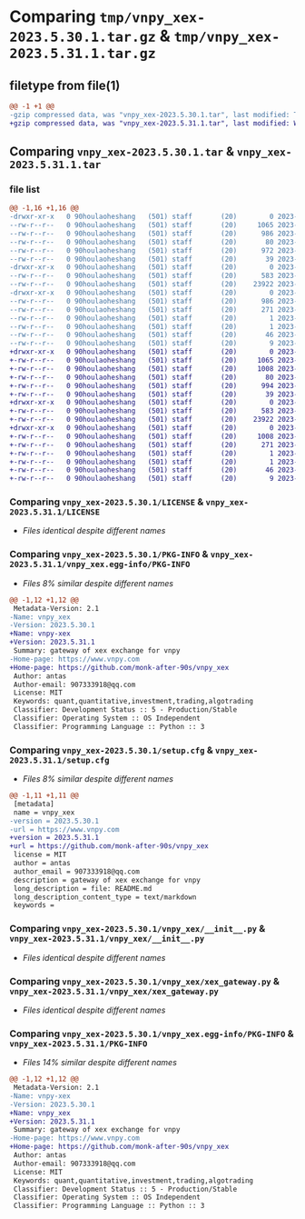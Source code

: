 # Comparing `tmp/vnpy_xex-2023.5.30.1.tar.gz` & `tmp/vnpy_xex-2023.5.31.1.tar.gz`

## filetype from file(1)

```diff
@@ -1 +1 @@
-gzip compressed data, was "vnpy_xex-2023.5.30.1.tar", last modified: Tue May 30 10:26:27 2023, max compression
+gzip compressed data, was "vnpy_xex-2023.5.31.1.tar", last modified: Wed May 31 01:36:22 2023, max compression
```

## Comparing `vnpy_xex-2023.5.30.1.tar` & `vnpy_xex-2023.5.31.1.tar`

### file list

```diff
@@ -1,16 +1,16 @@
-drwxr-xr-x   0 90houlaoheshang   (501) staff       (20)        0 2023-05-30 10:26:27.851005 vnpy_xex-2023.5.30.1/
--rw-r--r--   0 90houlaoheshang   (501) staff       (20)     1065 2023-05-26 07:16:27.000000 vnpy_xex-2023.5.30.1/LICENSE
--rw-r--r--   0 90houlaoheshang   (501) staff       (20)      986 2023-05-30 10:26:27.851134 vnpy_xex-2023.5.30.1/PKG-INFO
--rw-r--r--   0 90houlaoheshang   (501) staff       (20)       80 2023-05-30 10:14:13.000000 vnpy_xex-2023.5.30.1/README.md
--rw-r--r--   0 90houlaoheshang   (501) staff       (20)      972 2023-05-30 10:26:27.851803 vnpy_xex-2023.5.30.1/setup.cfg
--rw-r--r--   0 90houlaoheshang   (501) staff       (20)       39 2023-05-26 07:26:45.000000 vnpy_xex-2023.5.30.1/setup.py
-drwxr-xr-x   0 90houlaoheshang   (501) staff       (20)        0 2023-05-30 10:26:27.847579 vnpy_xex-2023.5.30.1/vnpy_xex/
--rw-r--r--   0 90houlaoheshang   (501) staff       (20)      583 2023-05-26 07:16:27.000000 vnpy_xex-2023.5.30.1/vnpy_xex/__init__.py
--rw-r--r--   0 90houlaoheshang   (501) staff       (20)    23922 2023-05-30 10:05:30.000000 vnpy_xex-2023.5.30.1/vnpy_xex/xex_gateway.py
-drwxr-xr-x   0 90houlaoheshang   (501) staff       (20)        0 2023-05-30 10:26:27.850752 vnpy_xex-2023.5.30.1/vnpy_xex.egg-info/
--rw-r--r--   0 90houlaoheshang   (501) staff       (20)      986 2023-05-30 10:26:27.000000 vnpy_xex-2023.5.30.1/vnpy_xex.egg-info/PKG-INFO
--rw-r--r--   0 90houlaoheshang   (501) staff       (20)      271 2023-05-30 10:26:27.000000 vnpy_xex-2023.5.30.1/vnpy_xex.egg-info/SOURCES.txt
--rw-r--r--   0 90houlaoheshang   (501) staff       (20)        1 2023-05-30 10:26:27.000000 vnpy_xex-2023.5.30.1/vnpy_xex.egg-info/dependency_links.txt
--rw-r--r--   0 90houlaoheshang   (501) staff       (20)        1 2023-05-30 10:16:02.000000 vnpy_xex-2023.5.30.1/vnpy_xex.egg-info/not-zip-safe
--rw-r--r--   0 90houlaoheshang   (501) staff       (20)       46 2023-05-30 10:26:27.000000 vnpy_xex-2023.5.30.1/vnpy_xex.egg-info/requires.txt
--rw-r--r--   0 90houlaoheshang   (501) staff       (20)        9 2023-05-30 10:26:27.000000 vnpy_xex-2023.5.30.1/vnpy_xex.egg-info/top_level.txt
+drwxr-xr-x   0 90houlaoheshang   (501) staff       (20)        0 2023-05-31 01:36:22.562964 vnpy_xex-2023.5.31.1/
+-rw-r--r--   0 90houlaoheshang   (501) staff       (20)     1065 2023-05-26 07:16:27.000000 vnpy_xex-2023.5.31.1/LICENSE
+-rw-r--r--   0 90houlaoheshang   (501) staff       (20)     1008 2023-05-31 01:36:22.563068 vnpy_xex-2023.5.31.1/PKG-INFO
+-rw-r--r--   0 90houlaoheshang   (501) staff       (20)       80 2023-05-30 10:14:13.000000 vnpy_xex-2023.5.31.1/README.md
+-rw-r--r--   0 90houlaoheshang   (501) staff       (20)      994 2023-05-31 01:36:22.563659 vnpy_xex-2023.5.31.1/setup.cfg
+-rw-r--r--   0 90houlaoheshang   (501) staff       (20)       39 2023-05-26 07:26:45.000000 vnpy_xex-2023.5.31.1/setup.py
+drwxr-xr-x   0 90houlaoheshang   (501) staff       (20)        0 2023-05-31 01:36:22.559061 vnpy_xex-2023.5.31.1/vnpy_xex/
+-rw-r--r--   0 90houlaoheshang   (501) staff       (20)      583 2023-05-26 07:16:27.000000 vnpy_xex-2023.5.31.1/vnpy_xex/__init__.py
+-rw-r--r--   0 90houlaoheshang   (501) staff       (20)    23922 2023-05-30 10:05:30.000000 vnpy_xex-2023.5.31.1/vnpy_xex/xex_gateway.py
+drwxr-xr-x   0 90houlaoheshang   (501) staff       (20)        0 2023-05-31 01:36:22.562760 vnpy_xex-2023.5.31.1/vnpy_xex.egg-info/
+-rw-r--r--   0 90houlaoheshang   (501) staff       (20)     1008 2023-05-31 01:36:22.000000 vnpy_xex-2023.5.31.1/vnpy_xex.egg-info/PKG-INFO
+-rw-r--r--   0 90houlaoheshang   (501) staff       (20)      271 2023-05-31 01:36:22.000000 vnpy_xex-2023.5.31.1/vnpy_xex.egg-info/SOURCES.txt
+-rw-r--r--   0 90houlaoheshang   (501) staff       (20)        1 2023-05-31 01:36:22.000000 vnpy_xex-2023.5.31.1/vnpy_xex.egg-info/dependency_links.txt
+-rw-r--r--   0 90houlaoheshang   (501) staff       (20)        1 2023-05-30 10:16:02.000000 vnpy_xex-2023.5.31.1/vnpy_xex.egg-info/not-zip-safe
+-rw-r--r--   0 90houlaoheshang   (501) staff       (20)       46 2023-05-31 01:36:22.000000 vnpy_xex-2023.5.31.1/vnpy_xex.egg-info/requires.txt
+-rw-r--r--   0 90houlaoheshang   (501) staff       (20)        9 2023-05-31 01:36:22.000000 vnpy_xex-2023.5.31.1/vnpy_xex.egg-info/top_level.txt
```

### Comparing `vnpy_xex-2023.5.30.1/LICENSE` & `vnpy_xex-2023.5.31.1/LICENSE`

 * *Files identical despite different names*

### Comparing `vnpy_xex-2023.5.30.1/PKG-INFO` & `vnpy_xex-2023.5.31.1/vnpy_xex.egg-info/PKG-INFO`

 * *Files 8% similar despite different names*

```diff
@@ -1,12 +1,12 @@
 Metadata-Version: 2.1
-Name: vnpy_xex
-Version: 2023.5.30.1
+Name: vnpy-xex
+Version: 2023.5.31.1
 Summary: gateway of xex exchange for vnpy
-Home-page: https://www.vnpy.com
+Home-page: https://github.com/monk-after-90s/vnpy_xex
 Author: antas
 Author-email: 907333918@qq.com
 License: MIT
 Keywords: quant,quantitative,investment,trading,algotrading
 Classifier: Development Status :: 5 - Production/Stable
 Classifier: Operating System :: OS Independent
 Classifier: Programming Language :: Python :: 3
```

### Comparing `vnpy_xex-2023.5.30.1/setup.cfg` & `vnpy_xex-2023.5.31.1/setup.cfg`

 * *Files 8% similar despite different names*

```diff
@@ -1,11 +1,11 @@
 [metadata]
 name = vnpy_xex
-version = 2023.5.30.1
-url = https://www.vnpy.com
+version = 2023.5.31.1
+url = https://github.com/monk-after-90s/vnpy_xex
 license = MIT
 author = antas
 author_email = 907333918@qq.com
 description = gateway of xex exchange for vnpy
 long_description = file: README.md
 long_description_content_type = text/markdown
 keywords =
```

### Comparing `vnpy_xex-2023.5.30.1/vnpy_xex/__init__.py` & `vnpy_xex-2023.5.31.1/vnpy_xex/__init__.py`

 * *Files identical despite different names*

### Comparing `vnpy_xex-2023.5.30.1/vnpy_xex/xex_gateway.py` & `vnpy_xex-2023.5.31.1/vnpy_xex/xex_gateway.py`

 * *Files identical despite different names*

### Comparing `vnpy_xex-2023.5.30.1/vnpy_xex.egg-info/PKG-INFO` & `vnpy_xex-2023.5.31.1/PKG-INFO`

 * *Files 14% similar despite different names*

```diff
@@ -1,12 +1,12 @@
 Metadata-Version: 2.1
-Name: vnpy-xex
-Version: 2023.5.30.1
+Name: vnpy_xex
+Version: 2023.5.31.1
 Summary: gateway of xex exchange for vnpy
-Home-page: https://www.vnpy.com
+Home-page: https://github.com/monk-after-90s/vnpy_xex
 Author: antas
 Author-email: 907333918@qq.com
 License: MIT
 Keywords: quant,quantitative,investment,trading,algotrading
 Classifier: Development Status :: 5 - Production/Stable
 Classifier: Operating System :: OS Independent
 Classifier: Programming Language :: Python :: 3
```

